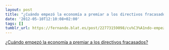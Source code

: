 ```yaml
---
layout: post
title: "¿Cuándo empezó la economía a premiar a los directivos fracasados?"
date: '2012-05-10T12:10:08+02:00'
tags: []
tumblr_url: https://fernando.blat.es/post/22773159098/cu%C3%A1ndo-empez%C3%B3-la-econom%C3%ADa-a-premiar-a-los
---
```

[¿Cuándo empezó la economía a premiar a los directivos fracasados?](http://www.eldiario.es/zonacritica/2012/05/10/cuando-empezo-la-economia-a-premiar-a-los-directivos-fracasados/)  
